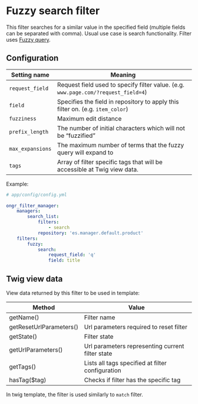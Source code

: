 # Fuzzy search filter

This filter searches for a similar value in the specified field (multiple fields can be separated with comma). Usual use case is search functionality.
Filter uses [Fuzzy query](https://www.elastic.co/guide/en/elasticsearch/reference/current/query-dsl-fuzzy-query.html).

## Configuration

| Setting name           | Meaning                                                                              |
|------------------------|--------------------------------------------------------------------------------------|
| `request_field`        | Request field used to specify filter value. (e.g. `www.page.com/?request_field=4`)   |
| `field`                | Specifies the field in repository to apply this filter on. (e.g. `item_color`)       |
| `fuzziness`            | Maximum edit distance                                                                |
| `prefix_length`        | The number of initial characters which will not be “fuzzified”                       |
| `max_expansions`       | The maximum number of terms that the fuzzy query will expand to                      |
| `tags`                 | Array of filter specific tags that will be accessible at Twig view data.             |
  
Example:
  
```yaml
# app/config/config.yml
    
ongr_filter_manager:
    managers:
        search_list:
            filters:
                - search
            repository: 'es.manager.default.product'
    filters:
        fuzzy:
            search:
                request_field: 'q'
                field: title
```

## Twig view data

View data returned by this filter to be used in template:
 
| Method                  | Value                                            | 
|-------------------------|--------------------------------------------------|
| getName()               | Filter name                                      |
| getResetUrlParameters() | Url parameters required to reset filter          |
| getState()              | Filter state                                     |
| getUrlParameters()      | Url parameters representing current filter state |
| getTags()               | Lists all tags specified at filter configuration |
| hasTag($tag)            | Checks if filter has the specific tag            |


In twig template, the filter is used similarly to `match` filter.
